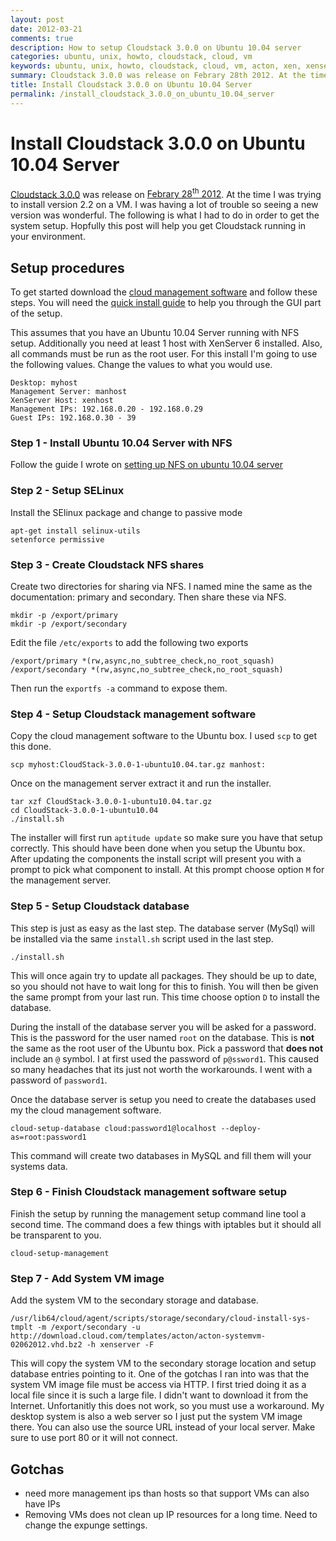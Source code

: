 ```yaml
---
layout: post
date: 2012-03-21
comments: true
description: How to setup Cloudstack 3.0.0 on Ubuntu 10.04 server
categories: ubuntu, unix, howto, cloudstack, cloud, vm
keywords: ubuntu, unix, howto, cloudstack, cloud, vm, acton, xen, xenserver, citrix
summary: Cloudstack 3.0.0 was release on Febrary 28th 2012. At the time I was trying to install version 2.2 on a VM. I was having a lot of trouble so seeing a new version was wonderful. The following is what I had to do in order to get the system setup. Hopfully this post will help you get Cloudstack running in your environment.
title: Install Cloudstack 3.0.0 on Ubuntu 10.04 Server
permalink: /install_cloudstack_3.0.0_on_ubuntu_10.04_server
---
```


# Install Cloudstack 3.0.0 on Ubuntu 10.04 Server

[Cloudstack 3.0.0](https://sourceforge.net/projects/cloudstack/files/CloudStack%20Acton/3.0.0/) was release on [Febrary 28<sup>th</sup> 2012](http://www.cloudstack.org/blog/117-cloudstack-acton-released.html). At the time I was trying to install version 2.2 on a VM. I was having a lot of trouble so seeing a new version was wonderful. The following is what I had to do in order to get the system setup. Hopfully this post will help you get Cloudstack running in your environment.

## Setup procedures
To get started download the [cloud management software](http://sourceforge.net/projects/cloudstack/files/CloudStack%20Acton/3.0.0/CloudStack-3.0.0-1-ubuntu10.04.tar.gz/download) and follow these steps. You will need the [quick install guide](http://sourceforge.net/projects/cloudstack/files/CloudStack%20Acton/3.0.0/CloudStack3.0QuickInstallGuide.pdf/download) to help you through the GUI part of the setup.

This assumes that you have an Ubuntu 10.04 Server running with NFS setup. Additionally you need at least 1 host with XenServer 6 installed. Also, all commands must be run as the root user. For this install I'm going to use the following values. Change the values to what you would use.

    Desktop: myhost
    Management Server: manhost
    XenServer Host: xenhost
    Management IPs: 192.168.0.20 - 192.168.0.29
    Guest IPs: 192.168.0.30 - 39

### Step 1 - Install Ubuntu 10.04 Server with NFS
Follow the guide I wrote on [setting up NFS on ubuntu 10.04 server](/setting_up_NFS_on_Ubuntu_10.04_server)

### Step 2 - Setup SELinux
Install the SElinux package and change to passive mode

    apt-get install selinux-utils
    setenforce permissive

### Step 3 - Create Cloudstack NFS shares
Create two directories for sharing via NFS. I named mine the same as the documentation: primary and secondary. Then share these via NFS.

    mkdir -p /export/primary
    mkdir -p /export/secondary

Edit the file `/etc/exports` to add the following two exports

    /export/primary *(rw,async,no_subtree_check,no_root_squash)
    /export/secondary *(rw,async,no_subtree_check,no_root_squash)

Then run the `exportfs -a` command to expose them.

### Step 4 - Setup Cloudstack management software
Copy the cloud management software to the Ubuntu box. I used `scp` to get this done.

    scp myhost:CloudStack-3.0.0-1-ubuntu10.04.tar.gz manhost:

Once on the management server extract it and run the installer.

    tar xzf CloudStack-3.0.0-1-ubuntu10.04.tar.gz
    cd CloudStack-3.0.0-1-ubuntu10.04
    ./install.sh

The installer will first run `aptitude update` so make sure you have that setup correctly. This should have been done when you setup the Ubuntu box. After updating the components the install script will present you with a prompt to pick what component to install. At this prompt choose option `M` for the management server.

### Step 5 - Setup Cloudstack database
This step is just as easy as the last step. The database server (MySql) will be installed via the same `install.sh` script used in the last step.

    ./install.sh

This will once again try to update all packages. They should be up to date, so you should not have to wait long for this to finish. You will then be given the same prompt from your last run. This time choose option `D` to install the database.

During the install of the database server you will be asked for a password. This is the password for the user named `root` on the database. This is __not__ the same as the root user of the Ubuntu box. Pick a password that __does not__ include an `@` symbol. I at first used the password of `p@ssword1`. This caused so many headaches that its just not worth the workarounds. I went with a password of `password1`. 

Once the database server is setup you need to create the databases used my the cloud management software.

    cloud-setup-database cloud:password1@localhost --deploy-as=root:password1

This command will create two databases in MySQL and fill them will your systems data.

### Step 6 - Finish Cloudstack management software setup
Finish the setup by running the management setup command line tool a second time. The command does a few things with iptables but it should all be transparent to you.

    cloud-setup-management

### Step 7 - Add System VM image
Add the system VM to the secondary storage and database.

    /usr/lib64/cloud/agent/scripts/storage/secondary/cloud-install-sys-tmplt -m /export/secondary -u http://download.cloud.com/templates/acton/acton-systemvm-02062012.vhd.bz2 -h xenserver -F

This will copy the system VM to the secondary storage location and setup database entries pointing to it. One of the gotchas I ran into was that the system VM image file must be access via HTTP. I first tried doing it as a local file since it is such a large file. I didn't want to download it from the Internet. Unfortanitly this does not work, so you must use a workaround. My desktop system is also a web server so I just put the system VM image there. You can also use the source URL instead of your local server. Make sure to use port 80 or it will not connect.

## Gotchas
* need more management ips than hosts so that support VMs can also have IPs
* Removing VMs does not clean up IP resources for a long time. Need to change the expunge settings.
